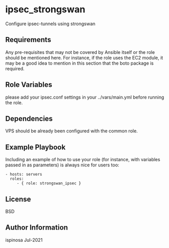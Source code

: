 ipsec_strongswan
=========

Configure ipsec-tunnels using strongswan

Requirements
------------

Any pre-requisites that may not be covered by Ansible itself or the role should be mentioned here. For instance, if the role uses the EC2 module, it may be a good idea to mention in this section that the boto package is required.

Role Variables
--------------

please add your ipsec.conf settings in your ../vars/main.yml before running the role.

Dependencies
------------

VPS should be already been configured with the common role.

Example Playbook
----------------

Including an example of how to use your role (for instance, with variables passed in as parameters) is always nice for users too:

    - hosts: servers
      roles:
         - { role: strongswan_ipsec }

License
-------

BSD

Author Information
------------------

ispinosa Jul-2021
